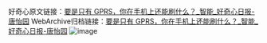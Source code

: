好奇心原文链接：[要是只有 GPRS，你在手机上还能刷什么？_智能_好奇心日报-唐怡园](https://www.qdaily.com/articles/5611.html)
WebArchive归档链接：[要是只有 GPRS，你在手机上还能刷什么？_智能_好奇心日报-唐怡园](http://web.archive.org/web/20190623165129/https://www.qdaily.com/articles/5611.html)
![image](http://ww3.sinaimg.cn/large/007d5XDply1g3w8vb4jlzj30u02uke81)